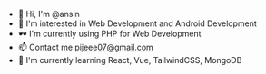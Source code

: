 - 👋 Hi, I'm @ansln
- 👀 I'm interested in Web Development and Android Development
- 🕶 I'm currently using PHP for Web Development
- 📫 Contact me pijeee07@gmail.com
- 🌱 I'm currently learning React, Vue, TailwindCSS, MongoDB

<!---
ansln/ansln is a ✨ special ✨ repository because its `README.md` (this file) appears on your GitHub profile.
You can click the Preview link to take a look at your changes.
--->
